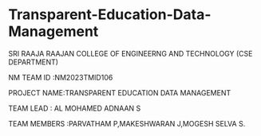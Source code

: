 # Transparent-Education-Data-Management
SRI RAAJA RAAJAN COLLEGE OF ENGINEERNG AND TECHNOLOGY (CSE DEPARTMENT)

NM TEAM ID :NM2023TMID106

PROJECT NAME:TRANSPARENT EDUCATION DATA MANAGEMENT

TEAM LEAD : AL MOHAMED ADNAAN S

TEAM MEMBERS :PARVATHAM P,MAKESHWARAN J,MOGESH SELVA S.
